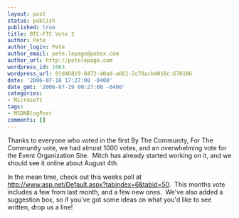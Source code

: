 ```yaml
---
layout: post
status: publish
published: true
title: BTC-FTC Vote 2
author: Pete
author_login: Pete
author_email: pete.lepage@pobox.com
author_url: http://petelepage.com
wordpress_id: 1663
wordpress_url: 91d46819-8472-40ad-a661-2c78acb4018c:670186
date: '2006-07-18 17:27:00 -0400'
date_gmt: '2006-07-19 00:27:00 -0400'
categories:
- Microsoft
tags:
- MSDNBlogPost
comments: []
---
```

<p>Thanks to everyone who voted in the first By The Community, For The Community vote, we had almost 1000 votes, and an overwhelming vote for the Event Organization Site.  Mitch has already started working on it, and we should see it online about August 4th.</p>
<p>In the mean time, check out this weeks poll at <a href="http://www.asp.net/Default.aspx?tabindex=6&amp;tabid=50">http://www.asp.net/Default.aspx?tabindex=6&amp;tabid=50</a>.  This months vote includes a few from last month, and a few new ones.  We've also added a suggestion box, so if you've got some ideas on what you'd like to see written, drop us a line!</p>
<p><img src="http://blogs.msdn.com/aggbug.aspx?PostID=670186" alt="" width="1" height="1" /></p>

